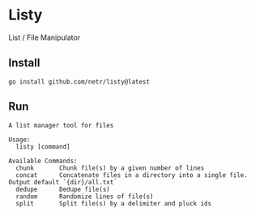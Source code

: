 # Listy
List / File Manipulator

## Install
`go install github.com/netr/listy@latest`

## Run

```
A list manager tool for files

Usage:
  listy [command]

Available Commands:
  chunk       Chunk file(s) by a given number of lines
  concat      Concatenate files in a directory into a single file. Output default `{dir}/all.txt`
  dedupe      Dedupe file(s)
  random      Randomize lines of file(s)
  split       Split file(s) by a delimiter and pluck ids
```